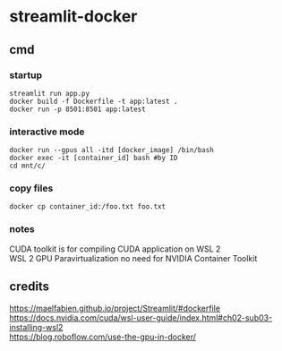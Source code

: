 # streamlit-docker

## cmd
### startup
`streamlit run app.py` <br>
`docker build -f Dockerfile -t app:latest .` <br>
`docker run -p 8501:8501 app:latest` <br>

### interactive mode
`docker run --gpus all -itd [docker_image] /bin/bash` <br>
`docker exec -it [container_id] bash #by ID ` <br>
`cd mnt/c/` <br>

### copy files
`docker cp container_id:/foo.txt foo.txt` <br>

### notes
CUDA toolkit is for compiling CUDA application on WSL 2 <br>
WSL 2 GPU Paravirtualization no need for NVIDIA Container Toolkit <br>

## credits
https://maelfabien.github.io/project/Streamlit/#dockerfile <br>
https://docs.nvidia.com/cuda/wsl-user-guide/index.html#ch02-sub03-installing-wsl2 <br>
https://blog.roboflow.com/use-the-gpu-in-docker/ <br>
